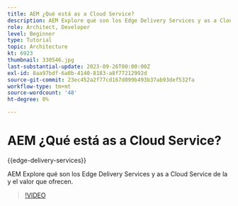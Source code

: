 ```yaml
---
title: AEM ¿Qué está as a Cloud Service?
description: AEM Explore qué son los Edge Delivery Services y as a Cloud Service de la y el valor que ofrecen.
role: Architect, Developer
level: Beginner
type: Tutorial
topic: Architecture
kt: 6923
thumbnail: 330546.jpg
last-substantial-update: 2023-09-26T00:00:00Z
exl-id: 8aa97bdf-6a0b-4140-8183-a8f77212992d
source-git-commit: 23ec452a2f77cd167d899b493b37ab93def532fa
workflow-type: tm+mt
source-wordcount: '48'
ht-degree: 0%

---
```


# AEM ¿Qué está as a Cloud Service?

{{edge-delivery-services}}

AEM Explore qué son los Edge Delivery Services y as a Cloud Service de la y el valor que ofrecen.

>[!VIDEO](https://video.tv.adobe.com/v/330546?quality=12&learn=on)
